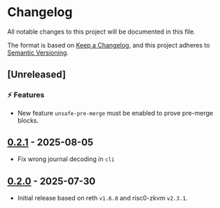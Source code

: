 # Changelog

All notable changes to this project will be documented in this file.

The format is based on [Keep a Changelog](https://keepachangelog.com/en/1.1.0/),
and this project adheres to [Semantic Versioning](https://semver.org/spec/v2.0.0.html).

## [Unreleased]

### ⚡️ Features

- New feature `unsafe-pre-merge` must be enabled to prove pre-merge blocks.

## [0.2.1](https://github.com/risc0/zeth/releases/tag/v0.2.1) - 2025-08-05

- Fix wrong journal decoding in `cli`

## [0.2.0](https://github.com/risc0/zeth/releases/tag/v0.2.0) - 2025-07-30

- Initial release based on reth `v1.6.0` and risc0-zkvm `v2.3.1`.
